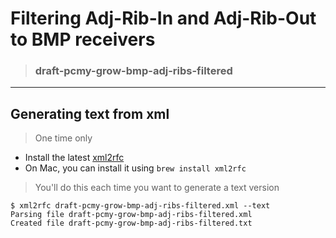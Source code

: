 Filtering Adj-Rib-In and Adj-Rib-Out to BMP receivers
=====================================================

> ### draft-pcmy-grow-bmp-adj-ribs-filtered

- - -

Generating text from xml
------------------------

> One time only

* Install the latest [xml2rfc](https://xml2rfc.tools.ietf.org/)
* On Mac, you can install it using ```brew install xml2rfc```

> You'll do this each time you want to generate a text version

```
$ xml2rfc draft-pcmy-grow-bmp-adj-ribs-filtered.xml --text
Parsing file draft-pcmy-grow-bmp-adj-ribs-filtered.xml 
Created file draft-pcmy-grow-bmp-adj-ribs-filtered.txt
```
